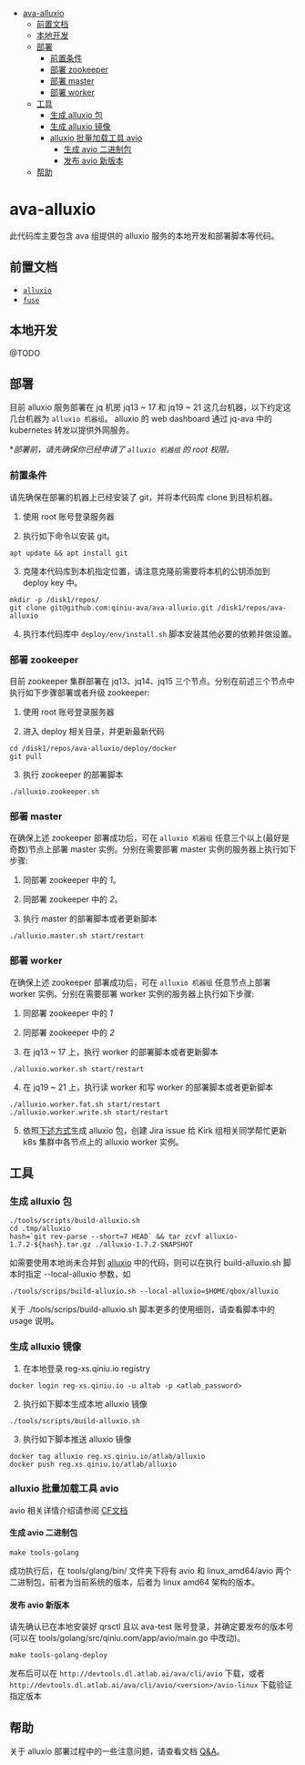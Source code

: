 <!-- TOC -->

- [ava-alluxio](#ava-alluxio)
  - [前置文档](#%E5%89%8D%E7%BD%AE%E6%96%87%E6%A1%A3)
  - [本地开发](#%E6%9C%AC%E5%9C%B0%E5%BC%80%E5%8F%91)
  - [部署](#%E9%83%A8%E7%BD%B2)
    - [前置条件](#%E5%89%8D%E7%BD%AE%E6%9D%A1%E4%BB%B6)
    - [部署 zookeeper](#%E9%83%A8%E7%BD%B2-zookeeper)
    - [部署 master](#%E9%83%A8%E7%BD%B2-master)
    - [部署 worker](#%E9%83%A8%E7%BD%B2-worker)
  - [工具](#%E5%B7%A5%E5%85%B7)
    - [生成 alluxio 包](#%E7%94%9F%E6%88%90-alluxio-%E5%8C%85)
    - [生成 alluxio 镜像](#%E7%94%9F%E6%88%90-alluxio-%E9%95%9C%E5%83%8F)
    - [alluxio 批量加载工具 avio](#alluxio-%E6%89%B9%E9%87%8F%E5%8A%A0%E8%BD%BD%E5%B7%A5%E5%85%B7-avio)
      - [生成 avio 二进制包](#%E7%94%9F%E6%88%90-avio-%E4%BA%8C%E8%BF%9B%E5%88%B6%E5%8C%85)
      - [发布 avio 新版本](#%E5%8F%91%E5%B8%83-avio-%E6%96%B0%E7%89%88%E6%9C%AC)
  - [帮助](#%E5%B8%AE%E5%8A%A9)

<!-- /TOC -->

# ava-alluxio

此代码库主要包含 ava 组提供的 alluxio 服务的本地开发和部署脚本等代码。

## 前置文档

- [`alluxio`](https://www.alluxio.org/docs/1.7/en/index.html)
- [`fuse`](https://github.com/libfuse/libfuse/tree/master/doc)

## 本地开发

@TODO

## 部署

目前 alluxio 服务部署在 jq 机房 jq13 ~ 17 和 jq19 ~ 21 这几台机器，以下约定这几台机器为 `alluxio 机器组`。 alluxio 的 web dashboard 通过 jq-ava 中的 kubernetes 转发以提供外网服务。

**部署前，请先确保你已经申请了 `alluxio 机器组` 的 root 权限。*

### 前置条件

请先确保在部署的机器上已经安装了 git，并将本代码库 clone 到目标机器。

1. 使用 root 账号登录服务器

2. 执行如下命令以安装 git。

```shell
apt update && apt install git
```

3. 克隆本代码库到本机指定位置，请注意克隆前需要将本机的公钥添加到 deploy key 中。

```shell
mkdir -p /disk1/repos/
git clone git@github.com:qiniu-ava/ava-alluxio.git /disk1/repos/ava-alluxio
```

4. 执行本代码库中 `deploy/env/install.sh` 脚本安装其他必要的依赖并做设置。

### 部署 zookeeper

目前 zookeeper 集群部署在 jq13、jq14、jq15 三个节点。分别在前述三个节点中执行如下步骤部署或者升级 zookeeper:

1. 使用 root 账号登录服务器

2. 进入 deploy 相关目录，并更新最新代码

```shell
cd /disk1/repos/ava-alluxio/deploy/docker
git pull
```

3. 执行 zookeeper 的部署脚本

```shell
./alluxio.zookeeper.sh
```

### 部署 master

在确保上述 zookeeper 部署成功后，可在 `alluxio 机器组` 任意三个以上(最好是奇数)节点上部署 master 实例。分别在需要部署 master 实例的服务器上执行如下步骤:

1. 同部署 zookeeper 中的 *1*。

2. 同部署 zookeeper 中的 *2*。

3. 执行 master 的部署脚本或者更新脚本

```shell
./alluxio.master.sh start/restart
```

### 部署 worker

在确保上述 zookeeper 部署成功后，可在 `alluxio 机器组` 任意节点上部署 worker 实例。分别在需要部署 worker 实例的服务器上执行如下步骤:

1. 同部署 zookeeper 中的 *1*

2. 同部署 zookeeper 中的 *2*

3. 在 jq13 ~ 17 上，执行 worker 的部署脚本或者更新脚本

```shell
./alluxio.worker.sh start/restart
```

4. 在 jq19 ~ 21 上，执行读 worker 和写 worker 的部署脚本或者更新脚本

```shell
./alluxio.worker.fat.sh start/restart
./alluxio.worker.write.sh start/restart
```

5. 依照[下述方式](#%E7%94%9F%E6%88%90-alluxio-%E5%8C%85)生成 alluxio 包，创建 Jira issue 给 Kirk 组相关同学帮忙更新 k8s 集群中各节点上的 alluxio worker 实例。

## 工具

### 生成 alluxio 包

```shell
./tools/scripts/build-alluxio.sh
cd .tmp/alluxio
hash=`git rev-parse --short=7 HEAD` && tar zcvf alluxio-1.7.2-${hash}.tar.gz ./alluxio-1.7.2-SNAPSHOT
```

如需要使用本地尚未合并到 [alluxio](github.com/qiniu-ava/alluxio) 中的代码，则可以在执行 build-alluxio.sh 脚本时指定 --local-alluxio 参数，如

```shell
./tools/scrips/build-alluxio.sh --local-alluxio=$HOME/qbox/alluxio
```

关于 ./tools/scrips/build-alluxio.sh 脚本更多的使用细则，请查看脚本中的 usage 说明。

### 生成 alluxio 镜像

1. 在本地登录 reg-xs.qiniu.io registry

``` shell
docker login reg-xs.qiniu.io -u altab -p <atlab_password>
```

2. 执行如下脚本生成本地 alluxio 镜像

```shell
./tools/scripts/build-alluxio.sh
```

3. 执行如下脚本推送 alluxio 镜像

```shell
docker tag alluxio reg.xs.qiniu.io/atlab/alluxio
docker push reg.xs.qiniu.io/atlab/alluxio
```

### alluxio 批量加载工具 avio

avio 相关详情介绍请参阅 [CF文档](https://cf.qiniu.io/pages/viewpage.action?pageId=81986327)

#### 生成 avio 二进制包

``` shell
make tools-golang
```

成功执行后，在 tools/glang/bin/ 文件夹下将有 avio 和 linux_amd64/avio 两个二进制包，前者为当前系统的版本，后者为 linux amd64 架构的版本。

#### 发布 avio 新版本

请先确认已在本地安装好 qrsctl 且以 ava-test 账号登录，并确定要发布的版本号(可以在 tools/golang/src/qiniu.com/app/avio/main.go 中改动)。

``` shell
make tools-golang-deploy
```

发布后可以在 `http://devtools.dl.atlab.ai/ava/cli/avio` 下载，或者 `http://devtools.dl.atlab.ai/ava/cli/avio/<version>/avio-linux` 下载验证指定版本

## 帮助

关于 alluxio 部署过程中的一些注意问题，请查看文档 [Q&A](https://github.com/qiniu-ava/ava-alluxio/blob/develop/questions.md)。
